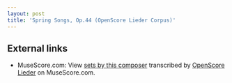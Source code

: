 ```yaml
---
layout: post
title: 'Spring Songs, Op.44 (OpenScore Lieder Corpus)'
---
```


## External links

- MuseScore.com: View [sets by this composer] transcribed by [OpenScore Lieder] on MuseScore.com.

[sets by this composer]: https://musescore.com/openscore-lieder-corpus/sets/5105998
[OpenScore Lieder]: https://musescore.com/openscore-lieder-corpus

